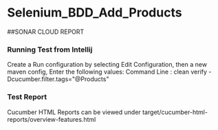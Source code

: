 # Selenium_BDD_Add_Products

##SONAR CLOUD REPORT



### Running Test from Intellij

Create a Run configuration by selecting Edit Configuration, then a new maven config, Enter the following values:
Command Line : clean verify -Dcucumber.filter.tags="@Products"

### Test Report

Cucumber HTML Reports can be viewed under target/cucumber-html-reports/overview-features.html

